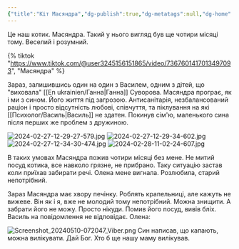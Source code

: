 ```yaml
---
{"title":"Кіт Масяндра","dg-publish":true,"dg-metatags":null,"dg-home":null,"permalink":"/en-ukrainien/kit-masyandra/","dgPassFrontmatter":true,"noteIcon":""}
---
```



Це наш котик. Масяндра. Такий у нього вигляд був ще чотири місяці тому. Веселий і розумний. 

{% tiktok "https://www.tiktok.com/@user3245156151865/video/7367601417013497093", "Масяндра" %}


Зараз, залишившись один на один з Василем, одним з дітей, що "виховала" [[En ukrainien/Ганна\|Ганна]] Суворова. Масяндра програє, як і ми з сином. Його життя під загрозою. Антисанітарія, незбалансований раціон і просто відсутність любові, співчуття, та піклування на які [[Психолог/Василь\|Василь]] не здатен. Покинув сім'ю, маленького сина після перших же проблем з дружиною.



![2024-02-27-12-29-27-579.jpg](/img/user/2024-02-27-12-29-27-579.jpg)
![2024-02-27-12-29-34-602.jpg](/img/user/2024-02-27-12-29-34-602.jpg)
![2024-02-27-12-34-30-474.jpg](/img/user/2024-02-27-12-34-30-474.jpg)
![2024-02-28-11-02-24-607.jpg](/img/user/2024-02-28-11-02-24-607.jpg)

В таких умовах Масяндра пожив чотири місяці без мене. Не митий посуд котика, все навколо грязне, не прибрано. Таку ситуацію застав коли приїхав забирати речі. Олена мене вигнала. Розлюбила, старий непотрібний.

Зараз Масяндра має хвору печінку. Роблять крапельниці, але кажуть не вижеве. Він як і я, вже не молодий тому непотрібний. Можна знищити. А забрати його не можу. Просто нікуди. Помив його посуд, вивів бліх. Василь на повідомлення не відповідає. Олена:

![Screenshot_20240510-072047_Viber.png](/img/user/Screenshot_20240510-072047_Viber.png)
Син написав, що капають, можна вилікувати. Дай Бог. Хто б ще нашу маму вилікував.